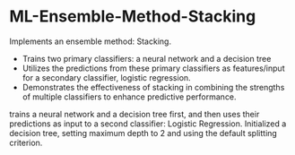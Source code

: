# ML-Ensemble-Method-Stacking

Implements an ensemble method: Stacking.
- Trains two primary classifiers: a neural network and a decision tree
- Utilizes the predictions from these primary classifiers as features/input for a secondary classifier, logistic regression.
- Demonstrates the effectiveness of stacking in combining the strengths of multiple classifiers to enhance predictive
performance.

trains a neural network and a decision tree first, and then uses their predictions as input to a second classifier: Logistic Regression.
Initialized a decision tree, setting maximum depth to 2 and using the default splitting criterion.
